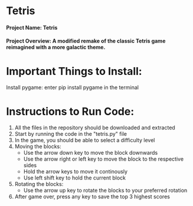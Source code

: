 # Tetris
#### Project Name: Tetris
#### Project Overview: A modified remake of the classic Tetris game reimagined with a more galactic theme.

# Important Things to Install:
Install pygame: enter pip install pygame in the terminal

# Instructions to Run Code:
1. All the files in the repository should be downloaded and extracted
2. Start by running the code in the "tetris.py" file
3. In the game, you should be able to select a difficulty level
4. Moving the blocks:
   - Use the arrow down key to move the block downwards
   - Use the arrow right or left key to move the block to the respective sides
   - Hold the arrow keys to move it continously
   - Use left shift key to hold the current block
5. Rotating the blocks:
   - Use the arrow up key to rotate the blocks to your preferred rotation
6. After game over, press any key to save the top 3 highest scores
